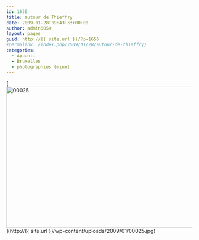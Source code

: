 ```yaml
---
id: 1656
title: autour de Thieffry
date: 2009-01-28T09:43:33+00:00
author: admin6059
layout: pages
guid: http://{{ site.url }}/?p=1656
#permalink: /index.php/2009/01/28/autour-de-thieffry/
categories:
  - Appunti
  - Bruxelles
  - photographies (mine)
---
```

[<img class="aligncenter wp-image-2323 size-full" title="00025" src="http://{{ site.url }}/wp-content/uploads/2009/01/00025.jpg" width="567" height="381" srcset="http://{{ site.url }}/wp-content/uploads/2009/01/00025.jpg 567w, http://{{ site.url }}/wp-content/uploads/2009/01/00025-300x202.jpg 300w" sizes="(max-width: 567px) 100vw, 567px" />](http://{{ site.url }}/wp-content/uploads/2009/01/00025.jpg)